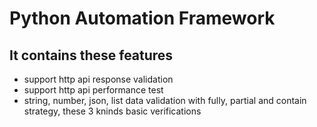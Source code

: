 # Python Automation Framework
## It contains these features
* support http api response validation
* support http api performance test
* string, number, json, list data validation with fully, partial and contain strategy, these 3 kninds basic verifications
